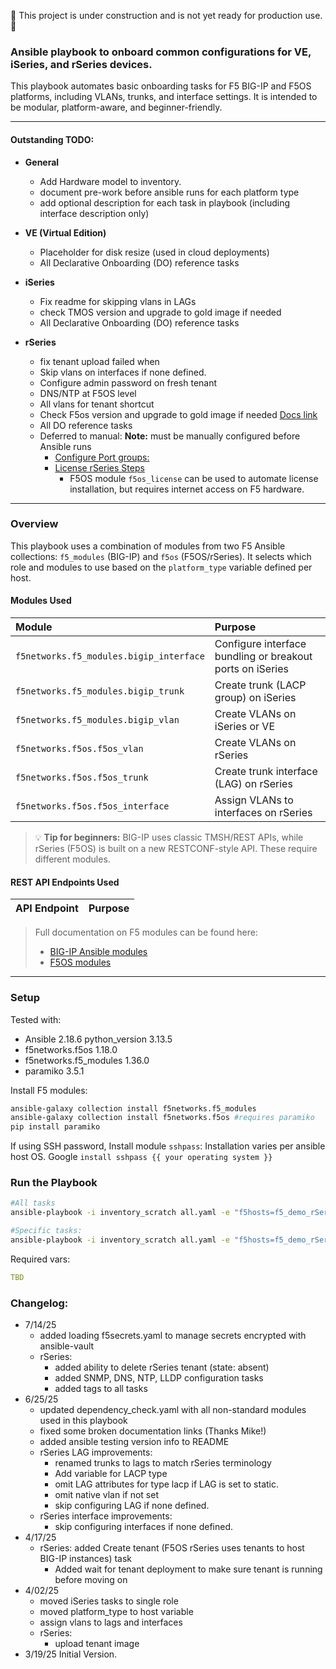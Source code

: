 🚧 This project is under construction and is not yet ready for production use. 🚧

### Ansible playbook to onboard common configurations for VE, iSeries, and rSeries devices.

This playbook automates basic onboarding tasks for F5 BIG-IP and F5OS platforms, including VLANs, trunks, and interface settings.
It is intended to be modular, platform-aware, and beginner-friendly.

---

#### Outstanding TODO:
- **General**
    - Add Hardware model to inventory.
    - document pre-work before ansible runs for each platform type
    - add optional description for each task in playbook (including interface description only)

- **VE (Virtual Edition)**
    - Placeholder for disk resize (used in cloud deployments)
    - All Declarative Onboarding (DO) reference tasks

- **iSeries**
    - Fix readme for skipping vlans in LAGs
    - check TMOS version and upgrade to gold image if needed
    - All Declarative Onboarding (DO) reference tasks

- **rSeries**

    - fix tenant upload failed when
    - Skip vlans on interfaces if none defined.
    - Configure admin password on fresh tenant
    - DNS/NTP at F5OS level
    - All vlans for tenant shortcut
    - Check F5os version and upgrade to gold image if needed [Docs link](https://clouddocs.f5.com/products/orchestration/ansible/devel/f5os/modules_3_0/f5os_system_image_import_module.html#f5os-system-image-import-module-3)
    - All DO reference tasks
    - Deferred to manual: **Note:** must be manually configured before Ansible runs
        - [Configure Port groups:](https://clouddocs.f5.com/api/rseries-api/F5OS-A-1.0.0-cli.html#r5r10-config-mode-commands-portgroups)
        - [License rSeries Steps](https://techdocs.f5.com/en-us/f5os-a-1-3-0/f5-rseries-systems-administration-configuration/title-rseries-system-overview.html)
            - F5OS module `f5os_license` can be used to automate license installation, but requires internet access on F5 hardware.



---

### Overview

This playbook uses a combination of modules from two F5 Ansible collections: `f5_modules` (BIG-IP) and `f5os` (F5OS/rSeries).
It selects which role and modules to use based on the `platform_type` variable defined per host.

#### Modules Used

| Module | Purpose |
| :------ | :------ |
| `f5networks.f5_modules.bigip_interface` | Configure interface bundling or breakout ports on iSeries |
| `f5networks.f5_modules.bigip_trunk`     | Create trunk (LACP group) on iSeries |
| `f5networks.f5_modules.bigip_vlan`      | Create VLANs on iSeries or VE |
| `f5networks.f5os.f5os_vlan`             | Create VLANs on rSeries |
| `f5networks.f5os.f5os_trunk`            | Create trunk interface (LAG) on rSeries |
| `f5networks.f5os.f5os_interface`        | Assign VLANs to interfaces on rSeries |

> 💡 **Tip for beginners:**
> BIG-IP uses classic TMSH/REST APIs, while rSeries (F5OS) is built on a new RESTCONF-style API. These require different modules.

#### REST API Endpoints Used

| API Endpoint | Purpose |
| :------ | :------ |


> Full documentation on F5 modules can be found here:
> - [BIG-IP Ansible modules](https://clouddocs.f5.com/products/orchestration/ansible/devel/f5_modules/F5modules-index.html)
> - [F5OS modules](https://clouddocs.f5.com/products/orchestration/ansible/devel/f5os/F5OS-index.html)

---

### Setup
Tested with:
- Ansible 2.18.6 python_version 3.13.5
- f5networks.f5os 1.18.0
- f5networks.f5_modules 1.36.0
- paramiko 3.5.1

Install F5 modules:
```bash
ansible-galaxy collection install f5networks.f5_modules
ansible-galaxy collection install f5networks.f5os #requires paramiko
pip install paramiko
```
If using SSH password, Install module `sshpass`:
Installation varies per ansible host OS. Google `install sshpass {{ your operating system }}`

### Run the Playbook
```bash
#All tasks
ansible-playbook -i inventory_scratch all.yaml -e "f5hosts=f5_demo_rSeries" --vault-password-file ~/.secrets/vault.secret

#Specific tasks:
ansible-playbook -i inventory_scratch all.yaml -e "f5hosts=f5_demo_rSeries" --vault-password-file ~/.secrets/vault.secret --tags vlan,interface
```


Required vars:
```yaml
TBD
```


### Changelog:
- 7/14/25
    - added loading f5secrets.yaml to manage secrets encrypted with ansible-vault
    - rSeries:
        - added ability to delete rSeries tenant (state: absent)
        - added SNMP, DNS, NTP, LLDP configuration tasks
        - added tags to all tasks
- 6/25/25
    - updated dependency_check.yaml with all non-standard modules used in this playbook
    - fixed some broken documentation links (Thanks Mike!)
    - added ansible testing version info to README
    - rSeries LAG improvements:
        - renamed trunks to lags to match rSeries terminology
        - Add variable for LACP type
        - omit LAG attributes for type lacp if LAG is set to static.
        - omit native vlan if not set
        - skip configuring LAG if none defined.
    - rSeries interface improvements:
        - skip configuring interfaces if none defined.
- 4/17/25
    - rSeries: added Create tenant (F5OS rSeries uses tenants to host BIG-IP instances) task
        - Added wait for tenant deployment to make sure tenant is running before moving on
- 4/02/25
    - moved iSeries tasks to single role
    - moved platform_type to host variable
    - assign vlans to lags and interfaces
    - rSeries:
        - upload tenant image
- 3/19/25 Initial Version.